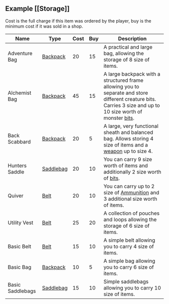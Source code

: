 ## Example [[Storage]]
Cost is the full charge if this item was ordered by the player, buy is the minimum cost if it was sold in a shop.

|Name|Type|Cost|Buy|Description|
|---|---|---|---|---|
|Adventure Bag|[Backpack](Storage#Backpack)|20|15|A practical and large bag, allowing the storage of 8 size of items.|
|Alchemist Bag|[Backpack](Storage#Backpack)|45|15|A large backpack with a structured frame allowing you to separate and store different creature bits. Carries 3 size and up to 10 size worth of monster [bits](Resources#Bits).|
|Back Scabbard|[Backpack](Storage#Backpack)|20|5|A large, very functional sheath and balanced bag. Allows storing 4 size of items and a [weapon](Weapons) up to size 4.|
|Hunters Saddle|[Saddlebag](Storage#Saddlebag)|20|10|You can carry 9 size worth of items and additionally 2 size worth of [bits](Resources#Bits).|
|Quiver|[Belt](Storage#Belt)|20|10|You can carry up to 2 size of [Ammunition](Resources#Ammunition) and 3 additional size worth of items.|
|Utility Vest|[Belt](Storage#Belt)|25|20|A collection of pouches and loops allowing the storage of 6 size of items.|
|Basic Belt|[Belt](Storage#Belt)|15|10|A simple belt allowing you to carry 4 size of items.|
|Basic Bag|[Backpack](Storage#Backpack)|10|5|A simple bag allowing you to carry 6 size of items.|
|Basic Saddlebags|[Saddlebag](Storage#Saddlebag)|15|10|Simple saddlebags allowing you to carry 10 size of items.|